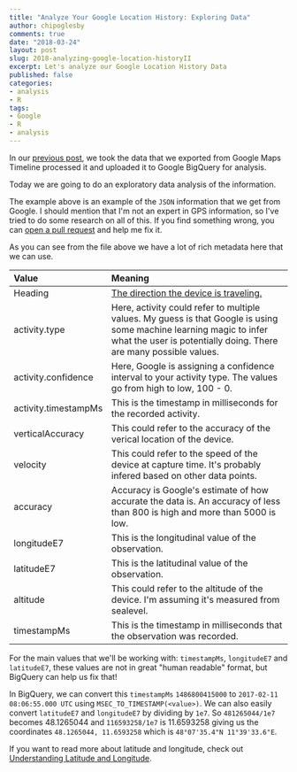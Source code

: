 ```yaml
---
title: "Analyze Your Google Location History: Exploring Data"
author: chipoglesby
comments: true
date: "2018-03-24"
layout: post
slug: 2018-analyzing-google-location-historyII
excerpt: Let's analyze our Google Location History Data
published: false
categories:
- analysis
- R
tags:
- Google
- R
- analysis
---
```


In our [previous post](2018/03/2018-analyzing-google-location-historyI/), we
took the data that we exported from Google Maps Timeline processed it and
uploaded it to Google BigQuery for analysis.

Today we are going to do an exploratory data analysis of the information.

<script src="http://gist-it.appspot.com/github/chipoglesby/locationHistory/blob/master/data/locationExample.json"></script>

The example above is an example of the `JSON` information that we get from Google.
I should mention that I'm not an expert in GPS information, so I've tried to do
some research on all of this. If you find something wrong, you can [open a pull request](https://github.com/chipoglesby/chipoglesby.github.io/pulls) and help
me fix it.

As you can see from the file above we have a lot of rich metadata here that
we can use.

| Value | Meaning |
| :---| :--- |
| Heading | [The direction the device is traveling. ](https://transitiva.com/heading-in-gps-explained/) |
| activity.type | Here, activity could refer to multiple values. My guess is that Google is using some machine learning magic to infer what the user is potentially doing. There are many possible values. |
| activity.confidence | Here, Google is assigning a confidence interval to your activity type. The values go from high to low, 100 - 0. |
| activity.timestampMs | This is the timestamp in milliseconds for the recorded activity. |
| verticalAccuracy| This could refer to the accuracy of the verical location of the device. |
| velocity | This could refer to the speed of the device at capture time. It's probably infered based on other data points. |
| accuracy | Accuracy is Google's estimate of how accurate the data is. An accuracy of less than 800 is high and more than 5000 is low. |
| longitudeE7 | This is the longitudinal value of the observation. |
| latitudeE7 | This is the latitudinal value of the observation. |
| altitude | This could refer to the altitude of the device. I'm assuming it's measured from sealevel. |
| timestampMs | This is the timestamp in milliseconds that the observation was recorded. |

For the main values that we'll be working with: `timestampMs`, `longitudeE7` and
`latitudeE7`, these values are not in great "human readable" format, but
BigQuery can help us fix that!

In BigQuery, we can convert this `timestampMs` `1486800415000` to
`2017-02-11 08:06:55.000 UTC` using `MSEC_TO_TIMESTAMP(<value>)`. We can also
easily convert `latitudeE7` and `longitudeE7` by dividing by `1e7`. So
`481265044/1e7` becomes 48.1265044 and `116593258/1e7` is 11.6593258 giving us
the coordinates `48.1265044, 11.6593258` which is `48°07'35.4"N 11°39'33.6"E`.

If you want to read more about latitude and longitude, check out [Understanding Latitude and Longitude](http://www.learner.org/jnorth/tm/LongitudeIntro.html).
